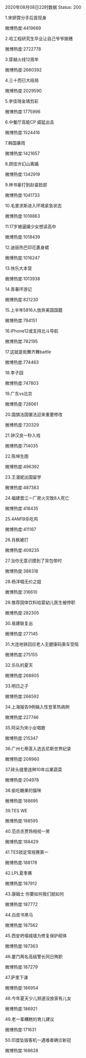 2020年08月08日22时数据
Status: 200

1.宋妍霏分手后首现身

微博热度:4419669

2.哈工程研究生毕业让自己爷爷拨穗

微博热度:2722778

3.穿越火线12周年

微博热度:2660392

4.三十而已大结局

微博热度:2029590

5.李佳琦金靖剪彩

微博热度:1775996

6.中餐厅高能CP 威猛出击

微博热度:1524416

7.韩国暴雨

微博热度:1421657

8.顾佳许幻山离婚

微博热度:1342919

9.林书豪打到赵睿脸部

微博热度:1041733

10.毛里求斯进入环境紧急状态

微博热度:1018863

11.17岁被逼婚少女想读高中

微博热度:1018439

12.迪丽热巴印花裹身裙

微博热度:1016247

13.快乐大本营

微博热度:1013938

14.青春环游记

微博热度:821230

15.上半年5816人放弃美国国籍

微博热度:794151

16.iPhone12或支持北斗导航

微博热度:782195

17.这就是街舞齐舞battle

微博热度:774463

18.李子园

微博热度:747803

19.广东vs北京

微博热度:728061

20.国旗法国徽法迎来重要修改

微博热度:720329

21.钟汉良一秒入戏

微博热度:714035

22.陈坤生图

微博热度:496392

23.王漫妮出国留学

微博热度:487383

24.福建晋江一厂房火灾致8人死亡

微博热度:418435

25.4AM19杀吃鸡

微博热度:411167

26.肖枫被打

微博热度:408235

27.当你无意识摸到了背包带时

微博热度:388318

28.杨洋唱无价之姐

微博热度:316610

29.推荐固体饮料给婴幼儿医生被停职

微博热度:282305

30.易建联复出

微博热度:277145

31.大连地铁回应老人无健康码乘车受阻

微博热度:275155

32.乐队的夏天

微博热度:268805

33.明日之子

微博热度:266592

34.上海报告9例输入性登革热病例

微博热度:227746

35.阿朵为宋小女唱歌

微博热度:215347

36.广州七蒂莲入选吉尼斯世界纪录

微博热度:208960

37.砖头缝里连种10年瓜果蔬菜

微博热度:204978

38.偷吃糖果的猫咪

微博热度:188695

39.TES WE

微博热度:188595

40.范丞丞贾玲相视一笑

微博热度:188429

41.TES锁定常规赛第一

微博热度:188178

42.LPL夏季赛

微博热度:187912

43.康姆士 你要如何我们就如何

微博热度:187772

44.白皮书黑马

微博热度:187562

45.西安坍塌城墙为修复保护砌体

微博热度:187363

46.厦门两名高级警长同日殉职

微博热度:187279

47.萨里下课

微博热度:186954

48.今年夏天少儿频道没放家有儿女

微博热度:186921

49.老一辈糟糕的育儿建议

微博热度:171631

50.印度坠毁客机一遇难者确诊新冠

微博热度:168628

